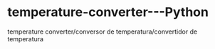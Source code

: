 # temperature-converter---Python
temperature converter/conversor de temperatura/convertidor de temperatura
